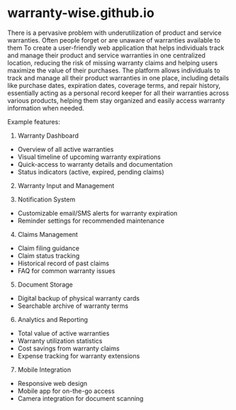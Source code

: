 # warranty-wise.github.io

There is a pervasive problem with underutilization of product and service warranties. Often people forget or are unaware of warranties available to them  To create a user-friendly web application that helps individuals track and manage their product and service warranties in one centralized location, reducing the risk of missing warranty claims and helping users maximize the value of their purchases. The platform allows individuals to track and manage all their product warranties in one place, including details like purchase dates, expiration dates, coverage terms, and repair history, essentially acting as a personal record keeper for all their warranties across various products, helping them stay organized and easily access warranty information when needed. 

Example features:
1. Warranty Dashboard
- Overview of all active warranties
- Visual timeline of upcoming warranty expirations
- Quick-access to warranty details and documentation
- Status indicators (active, expired, pending claims)

2. Warranty Input and Management

3. Notification System
- Customizable email/SMS alerts for warranty expiration
- Reminder settings for recommended maintenance

4. Claims Management
- Claim filing guidance
- Claim status tracking
- Historical record of past claims
- FAQ for common warranty issues

5. Document Storage
- Digital backup of physical warranty cards
- Searchable archive of warranty terms

6. Analytics and Reporting
- Total value of active warranties
- Warranty utilization statistics
- Cost savings from warranty claims
- Expense tracking for warranty extensions

7. Mobile Integration
- Responsive web design
- Mobile app for on-the-go access
- Camera integration for document scanning

